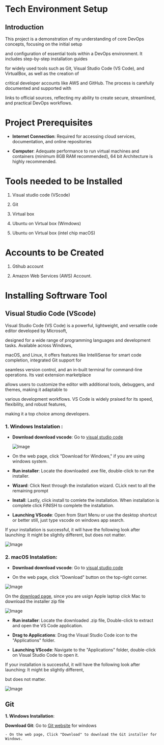  # Tech Environment Setup 
 
 ## Introduction

 This project is a demonstration of my understanding of core DevOps concepts, focusing on the initial setup
  


and configuration of essential tools within a DevOps environment. It includes step-by-step installation guides

for widely used tools such as Git, Visual Studio Code (VS Code), and VirtualBox, as well as the creation of

critical developer accounts like AWS and GitHub. The process is carefully documented and supported with

links to official sources, reflecting my ability to create secure, streamlined, and practical DevOps workflows.

# Project Prerequisites

- **Internet Connection**: Required for accessing cloud services, documentation, and online repositories

- **Computer**: Adequate performance to run virtual machines and containers (minimum 8GB RAM
recommended), 64 bit Architecture is highly recommended.

# Tools needed to be Installed

1. Visual studio code (VScode)

2. Git

3. Virtual box

4. Ubuntu on Virtual box (Wimdows)

5. Ubuntu on Virtual box (intel chip macOS)

# Accounts to be Created

1. Gtihub account

2. Amazon Web Services  (AWS) Account.


# Installing Softrware Tool 

## Visual Studio Code (VScode)

Visual Studio Code (VS Code) is a powerful, lightweight, and versatile code editor developed by Microsoft,

designed for a wide range of programming languages and development tasks. Available across Windows,

macOS, and Linux, it offers features like IntelliSense for smart code completion, integrated Git support for

seamless version control, and an in-built terminal for command-line operations. Its vast extension marketplace

allows users to customize the editor with additional tools, debuggers, and themes, making it adaptable to

various development workflows. VS Code is widely praised for its speed, flexibility, and robust features,

making it a top choice among developers.

### 1. Windows Instalation : 

- **Download download vscode**: Go to [visual studio code](https://code.visualstudio.com/)

  ![Image](https://github.com/user-attachments/assets/0d7d0228-27a7-4b03-a657-5ba7a8933a00)

-  On the web page, click "Download for Windows," if you are using windows system.
 
 - **Run installer**: Locate the downloaded .exe file, double-click to run the installer.

 - **Wizard**: Click Next through the installation wizard. CLick next to all the remaining prompt

 - **Install**: Lastly, click install to comlete the installation. When installation is complete click FINISH to
complete the installation.

-  **Launching VScode**: Open from Start Menu or use the desktop shortcut or better still, just type vscode
on windows app search.

If your installation is successful, it will have the following look after launching: It might be slightly different,
but does not matter.

![Image](https://github.com/user-attachments/assets/6fcc4454-0362-4f97-af4f-8dd1d0c3365e)

### 2. macOS Instalation:

- **Download download vscode**: Go to [visual studio code](https://code.visualstudio.com/)

- On the web page, click "Download" button on the top-right corner.

![Image](https://github.com/user-attachments/assets/162ec908-bc44-4699-a5b5-296b6e361049)

On the [download page](https://code.visualstudio.com/Download), since you are usign Apple laptop click Mac to download the installer zip file 

![Image](https://github.com/user-attachments/assets/a8e5c769-51ac-4628-b833-58909123c17d)

-   **Run installer**: Locate the downloaded .zip file, Double-click to extract and open the VS Code
application.

- **Drag to Applications**: Drag the Visual Studio Code icon to the "Applications" folder.
  
-  **Launching VScode**: Navigate to the "Applications" folder, double-click on Visual Studio Code to open it.

If your installation is successful, it will have the following look after launching: It might be slightly different,

but does not matter.

![Image](https://github.com/user-attachments/assets/7cdadfd7-10c9-45bb-8f5f-b4da91f7b85c)

## Git 

**1. Windows Installation**: 

**Download Git**: Go to [Git website](https://git-scm.com/downloads/win) for windows

    - On the web page, Click "Download" to download the Git installer for Windows.


